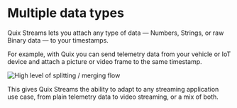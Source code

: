 # Multiple data types

Quix Streams lets you attach any type of data — Numbers, Strings, or raw Binary data — to your timestamps.

For example, with Quix you can send telemetry data from your vehicle or IoT device and attach a picture or video frame to the same timestamp.

![High level of splitting / merging flow](../images/QuixMultipleTypes.png)

This gives Quix Streams the ability to adapt to any streaming application use case, from plain telemetry data to video streaming, or a mix of both.
